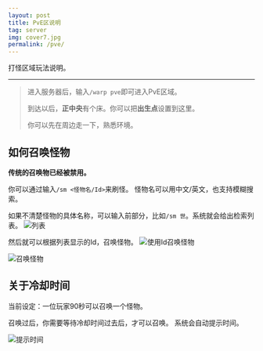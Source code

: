 ```yaml
---
layout: post
title: PvE区说明
tag: server
img: cover7.jpg
permalink: /pve/
---
```


打怪区域玩法说明。

***

> 进入服务器后，输入`/warp pve`即可进入PvE区域。
>
> 到达以后，**正中央**有个床。你可以把**出生点**设置到这里。
>
> 你可以先在周边走一下，熟悉环境。

## 如何召唤怪物

**传统的召唤物已经被禁用。**

你可以通过输入`/sm <怪物名/Id>`来刷怪。 怪物名可以用中文/英文，也支持模糊搜索。

如果不清楚怪物的具体名称，可以输入前部分，比如`/sm 世`。系统就会给出检索列表。 ![列表]({{site.baseurl}}/images/pve-game-1.png)

然后就可以根据列表显示的Id，召唤怪物。 ![使用Id召唤怪物]({{site.baseurl}}/images/pve-game-2.png)

![召唤怪物]({{site.baseurl}}/images/pve-game-4.png)

## 关于冷却时间

当前设定：一位玩家90秒可以召唤一个怪物。

召唤过后，你需要等待冷却时间过去后，才可以召唤。 系统会自动提示时间。

![提示时间]({{site.baseurl}}/images/pve-game-3.png)